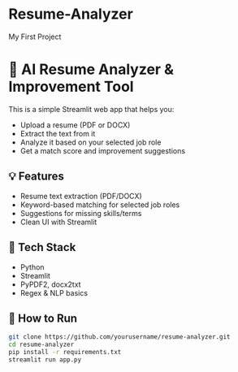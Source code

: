 # Resume-Analyzer
My First Project
# 📄 AI Resume Analyzer & Improvement Tool

This is a simple Streamlit web app that helps you:
- Upload a resume (PDF or DOCX)
- Extract the text from it
- Analyze it based on your selected job role
- Get a match score and improvement suggestions

## 💡 Features
- Resume text extraction (PDF/DOCX)
- Keyword-based matching for selected job roles
- Suggestions for missing skills/terms
- Clean UI with Streamlit

## 🔧 Tech Stack
- Python
- Streamlit
- PyPDF2, docx2txt
- Regex & NLP basics

## 🚀 How to Run
```bash
git clone https://github.com/yourusername/resume-analyzer.git
cd resume-analyzer
pip install -r requirements.txt
streamlit run app.py
